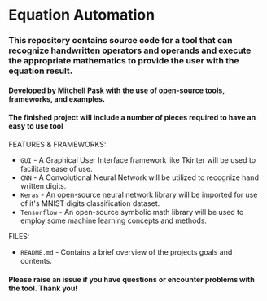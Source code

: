 # Equation Automation

### This repository contains source code for a tool that can recognize handwritten operators and operands and execute the appropriate mathematics to provide the user with the equation result.
#### Developed by Mitchell Pask with the use of open-source tools, frameworks, and examples.

#### The finished project will include a number of pieces required to have an easy to use tool

FEATURES & FRAMEWORKS:
- `GUI` - A Graphical User Interface framework like Tkinter will be used to facilitate ease of use.
- `CNN` - A Convolutional Neural Network will be utilized to recognize hand written digits.
- `Keras` - An open-source neural network library will be imported for use of it's MNIST digits classification dataset.
- `Tensorflow` - An open-source symbolic math library will be used to employ some machine learning concepts and methods.

FILES:
- `README.md` - Contains a brief overview of the projects goals and contents.

#### Please raise an issue if you have questions or encounter problems with the tool. Thank you!
